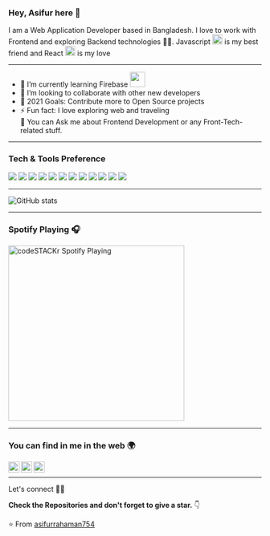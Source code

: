 ### Hey, Asifur here 👋

I am a Web Application Developer based in Bangladesh. I love to work with Frontend and exploring Backend technologies 🧑‍💻. Javascript <img width="20px" src="https://user-images.githubusercontent.com/66458004/129150468-a0a321ce-c2f2-4e78-bfee-366f76687f49.png" /> is my best friend and React <img width="20px" src="https://reactjs.org/favicon.ico"> is my love

---

- 🌱 I’m currently learning Firebase <img width="30px" src="https://www.gstatic.com/devrel-devsite/prod/v0089c83aa8227c3439bf2708c0795dd13db533711d44eb626e640152d9fdf05e/firebase/images/favicon.png" />
- 👯 I’m looking to collaborate with other new developers
- 🥅 2021 Goals: Contribute more to Open Source projects
- ⚡ Fun fact: I love exploring web and traveling <br/>
💬 You can Ask me about  Frontend Development or any Front-Tech-related stuff.

---


### Tech & Tools Preference

<img src = "https://img.shields.io/badge/-HTML5-E34F26?style=flat&logo=html5&logoColor=white"> <img src = "https://img.shields.io/badge/-CSS3-1572B6?style=flat&logo=css3&logoColor=white">
<img src="https://img.shields.io/badge/-Bootstrap-563D7C?style=flat&logo=bootstrap&logoColor=white">
<img src="https://img.shields.io/badge/-JavaScript-eed718?style=flat&logo=javascript&logoColor=ffffff">
<img src="https://img.shields.io/badge/-Sass-cc6699?style=flat&logo=sass&logoColor=ffffff">
<img src="https://img.shields.io/badge/-React-000000?style=flat&logo=react&logoColor=00c8ff">
<img src="https://img.shields.io/badge/-Firebase-FFA611?style=flat&logo=firebase&logoColor=FFFFFF">
<img src="https://img.shields.io/badge/-Node js-3C873A?style=flat&logo=node.js&logoColor=ffffff">
<img src="https://img.shields.io/badge/-Mongodb-4DB33D?style=flat&logo=mongodb&logoColor=ffffff">
<img src="http://img.shields.io/badge/-Git-F1502F?style=flat&logo=git&logoColor=FFFFFF">
<img src="http://img.shields.io/badge/-Github-000000?style=flat&logo=github&logoColor=FFFFFF">
<img src="http://img.shields.io/badge/-VS%20Code-007ACC?style=flat&logo=visual%20studio%20code&logoColor=white">


---

![GitHub stats](https://github-readme-stats.vercel.app/api?username=asifurrahaman754&show_icons=true&hide_border=true)

---

### Spotify Playing 🎧
[<img src="https://now-playing-codestackr.vercel.app/api/spotify-playing" alt="codeSTACKr Spotify Playing" width="350" />](https://open.spotify.com/user/swyqyimdc12jajde4vpwd2x1b)

---

### You can find in me in the web 🌍
[<img align="left" alt="Souarvdey777 | Medium" width="22px" src="https://cdn.jsdelivr.net/npm/simple-icons@v3/icons/medium.svg" />][medium]
[<img align="left" alt="Souarvdey777 | LinkedIn" width="22px" src="https://cdn.jsdelivr.net/npm/simple-icons@v3/icons/linkedin.svg" />][linkedin]
[<img align="left" alt="asifur | facebook" width="22px" src="https://cdn.jsdelivr.net/npm/simple-icons@3.6.1/icons/facebook.svg" />][facebook]

<br />

---

Let's connect 👨‍💻 

**Check the Repositories and don't forget to give a star.** 👇

:star: From [asifurrahaman754](https://github.com/asifurrahaman754?tab=repositories)

[linkedin]: https://linkedin.com/in/asifur-rahaman-8b15901a2
[facebook]: https://facebook.com/asif.asifurrahaman.77/
[medium]: https://asifurrahaman754.medium.com/
